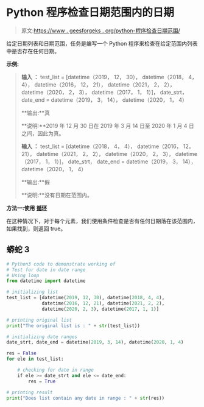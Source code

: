 # Python 程序检查日期范围内的日期

> 原文:[https://www . geesforgeks . org/python-程序检查日期范围/](https://www.geeksforgeeks.org/python-program-to-check-date-in-date-range/)

给定日期列表和日期范围，任务是编写一个 Python 程序来检查在给定范围内列表中是否存在任何日期。

**示例:**

> **输入 ：** test_list = [datetime（2019， 12， 30）， datetime（2018， 4， 4）， datetime（2016， 12， 21）， datetime（2021， 2， 2）， datetime（2020， 2， 3）， datetime（2017， 1， 1）]， date_strt， date_end = datetime（2019， 3， 14）， datetime（2020， 1， 4）
> 
> **输出:**真
> 
> **说明:**2019 年 12 月 30 日在 2019 年 3 月 14 日至 2020 年 1 月 4 日之间，因此为真。
> 
> **输入 ：** test_list = [datetime（2018， 4， 4）， datetime（2016， 12， 21）， datetime（2021， 2， 2）， datetime（2020， 2， 3）， datetime（2017， 1， 1）]， date_strt， date_end = datetime（2019， 3， 14）， datetime（2020， 1， 4）
> 
> **输出:**假
> 
> **说明:**没有日期在范围内。

**方法一:使用** [**循环**](https://www.geeksforgeeks.org/understanding-for-loop-in-python/)

在这种情况下，对于每个元素，我们使用条件检查是否有任何日期落在该范围内，如果找到，则返回 true。

## 蟒蛇 3

```py
# Python3 code to demonstrate working of
# Test for date in date range
# Using loop
from datetime import datetime

# initializing list
test_list = [datetime(2019, 12, 30), datetime(2018, 4, 4), 
             datetime(2016, 12, 21), datetime(2021, 2, 2), 
             datetime(2020, 2, 3), datetime(2017, 1, 1)]

# printing original list
print("The original list is : " + str(test_list))

# initializing date ranges
date_strt, date_end = datetime(2019, 3, 14), datetime(2020, 1, 4)

res = False
for ele in test_list:

    # checking for date in range
    if ele >= date_strt and ele <= date_end:
        res = True

# printing result
print("Does list contain any date in range : " + str(res))
```